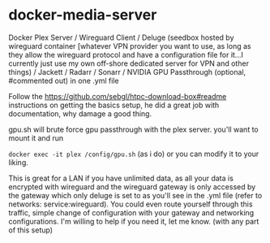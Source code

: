 # docker-media-server
Docker Plex Server / Wireguard Client / Deluge (seedbox hosted by wireguard container [whatever VPN provider you want to use, as long as they allow the wireguard protocol and have a configuration file for it...I currently just use my own off-shore dedicated server for VPN and other things) / Jackett / Radarr / Sonarr / NVIDIA GPU Passthrough (optional, #commented out) in one .yml file

Follow the https://github.com/sebgl/htpc-download-box#readme instructions on getting the basics setup, he did a great job with documentation, why damage a good thing.

gpu.sh will brute force gpu passthrough with the plex server. you'll want to mount it and run 

<code>docker exec -it plex /config/gpu.sh</code>
(as i do) or you can modify it to your liking.

This is great for a LAN if you have unlimited data, as all your data is encrypted with wireguard and the wireguard gateway is only accessed by the gateway which only deluge is set to as you'll see in the .yml file (refer to networks: service:wireguard). You could even route yourself through this traffic, simple change of configuration with your gateway and networking configurations. I'm willing to help if you need it, let me know. (with any part of this setup)
